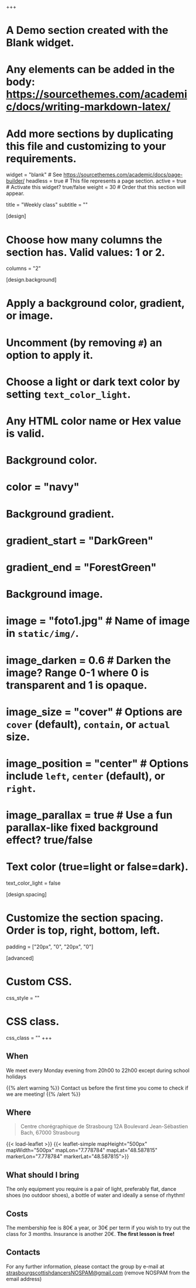 +++
# A Demo section created with the Blank widget.
# Any elements can be added in the body: https://sourcethemes.com/academic/docs/writing-markdown-latex/
# Add more sections by duplicating this file and customizing to your requirements.

widget = "blank"  # See https://sourcethemes.com/academic/docs/page-builder/
headless = true  # This file represents a page section.
active = true  # Activate this widget? true/false
weight = 30  # Order that this section will appear.

title = "Weekly class"
subtitle = ""

[design]
  # Choose how many columns the section has. Valid values: 1 or 2.
  columns = "2"

[design.background]
  # Apply a background color, gradient, or image.
  #   Uncomment (by removing `#`) an option to apply it.
  #   Choose a light or dark text color by setting `text_color_light`.
  #   Any HTML color name or Hex value is valid.

  # Background color.
  # color = "navy"

  # Background gradient.
  # gradient_start = "DarkGreen"
  # gradient_end = "ForestGreen"

  # Background image.
  # image = "foto1.jpg"  # Name of image in `static/img/`.
  # image_darken = 0.6  # Darken the image? Range 0-1 where 0 is transparent and 1 is opaque.
  # image_size = "cover"  #  Options are `cover` (default), `contain`, or `actual` size.
  # image_position = "center"  # Options include `left`, `center` (default), or `right`.
  # image_parallax = true  # Use a fun parallax-like fixed background effect? true/false

  # Text color (true=light or false=dark).
  text_color_light = false

[design.spacing]
  # Customize the section spacing. Order is top, right, bottom, left.
  padding = ["20px", "0", "20px", "0"]

[advanced]
 # Custom CSS.
 css_style = ""

 # CSS class.
 css_class = ""
+++

When
----
We meet every Monday evening from 20h00 to 22h00 except during school holidays

{{% alert warning %}}
Contact us before the first time you come to check if we are meeting!
{{% /alert %}}


Where
---

> Centre chorégraphique de Strasbourg
> 12A Boulevard Jean-Sébastien Bach,
> 67000 Strasbourg

{{< load-leaflet >}}
{{< leaflet-simple mapHeight="500px" mapWidth="500px" mapLon="7.778784" mapLat="48.587815" markerLon="7.778784" markerLat="48.587815">}}

What should I bring
-----
The only equipment you require is a pair of light, preferably flat, dance shoes (no outdoor shoes), a bottle of water and ideally a sense of rhythm!

Costs
----
The membership fee is 80€ a year, or 30€ per term if you wish to try out the class for 3 months. Insurance is another 20€.
**The first lesson is free!**


Contacts
--------
For any further information, please contact the group by e-mail at <strasbourgscottishdancersNOSPAM@gmail.com> (remove NOSPAM from the email address)
